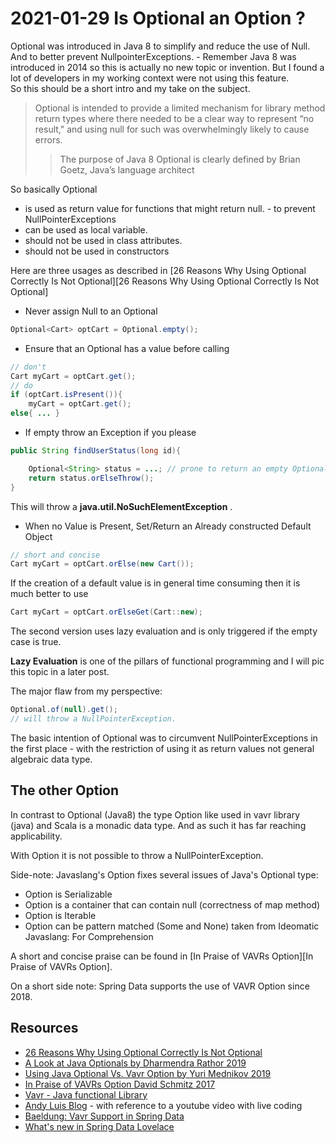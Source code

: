 # 2021-01-29 Is Optional an Option ?   

Optional was introduced in Java 8 to simplify and reduce the use of Null. And to better prevent NullpointerExceptions. - Remember Java 8 was introduced in 2014 so this is actually no new topic or invention. But I found a lot of developers in my working context were not using this feature.  
So this should be a short intro and my take on the subject.  

>  Optional is intended to provide a limited mechanism for library method return types where there needed to be a clear way to represent “no result," and using null for such was overwhelmingly likely to cause errors. 
>> The purpose of Java 8 Optional is clearly defined by Brian Goetz, Java’s language architect

So basically Optional  

* is used as return value for functions that might return null. - to prevent NullPointerExceptions
* can be used as local variable.
* should not be used in class attributes.
* should not be used in constructors

Here are three usages as described in [26 Reasons Why Using Optional Correctly Is Not Optional][26 Reasons Why Using Optional Correctly Is Not Optional]

* Never assign Null to an Optional  
```java
Optional<Cart> optCart = Optional.empty();
```

* Ensure that an Optional has a value before calling  
```java
// don't
Cart myCart = optCart.get();
// do
if (optCart.isPresent()){
	myCart = optCart.get();
else{ ... }
```

* If empty throw an Exception if you please  
```java
public String findUserStatus(long id){

	Optional<String> status = ...; // prone to return an empty Optional
	return status.orElseThrow();
}
```
This will throw a **java.util.NoSuchElementException** .

* When no Value is Present, Set/Return an Already constructed Default Object
```java
// short and concise
Cart myCart = optCart.orElse(new Cart());
```
If the creation of a default value is in general time consuming then it is much better to use  
```java
Cart myCart = optCart.orElseGet(Cart::new);
```
The second version uses lazy evaluation and is only triggered if the empty case is true.

**Lazy Evaluation** is one of the pillars of functional programming and I will pic this topic in a later post.

The major flaw from my perspective:  

```java
Optional.of(null).get(); 
// will throw a NullPointerException.
```

The basic intention of Optional was to circumvent NullPointerExceptions in the first place - with the restriction of using it as return values not general algebraic data type.


## The other Option

In contrast to Optional (Java8) the type Option like used in vavr library (java) and Scala is a monadic data type. And as such it has far reaching applicability.  

With Option it is not possible to throw a NullPointerException.

Side-note: Javaslang's Option fixes several issues of Java's Optional type:

  * Option is Serializable
  * Option is a container that can contain null (correctness of map method)
  * Option is Iterable
  * Option can be pattern matched (Some and None)
    taken from Ideomatic Javaslang: For Comprehension

A short and concise praise can be found in [In Praise of VAVRs Option][In Praise of VAVRs Option].  

On a short side note: Spring Data supports the use of VAVR Option since 2018. 

## Resources  

* [26 Reasons Why Using Optional Correctly Is Not Optional](https://dzone.com/articles/using-optional-correctly-is-not-optional)  
* [A Look at Java Optionals by Dharmendra Rathor 2019](https://dzone.com/articles/java-optional)
* [Using Java Optional Vs. Vavr Option by Yuri Mednikov 2019](https://dzone.com/articles/using-java-optional-vs-vavr-option)
* [In Praise of VAVRs Option David Schmitz 2017](https://blog.senacor.com/in-praise-of-vavrs-option/)
* [Vavr - Java functional Library](https://www.vavr.io/)  
* [Andy Luis Blog](http://mvpjava.com/java-optional/)  - with reference to a youtube video with live coding
* [Baeldung: Vavr Support in Spring Data](https://www.baeldung.com/spring-vavr)
* [What's new in Spring Data Lovelace](https://spring.io/blog/2018/09/27/what-s-new-in-spring-data-lovelace)

